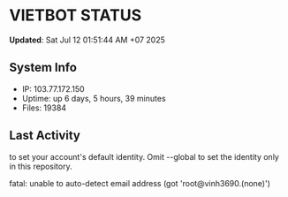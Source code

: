 # VIETBOT STATUS
**Updated**: Sat Jul 12 01:51:44 AM +07 2025

## System Info
- IP: 103.77.172.150
- Uptime: up 6 days, 5 hours, 39 minutes
- Files: 19384

## Last Activity

to set your account's default identity.
Omit --global to set the identity only in this repository.

fatal: unable to auto-detect email address (got 'root@vinh3690.(none)')
